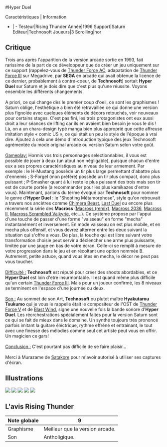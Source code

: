 #Hyper Duel

Caractéristiques | Information
- | -
Testeur|Rising Thunder
Année|1996
Support|Saturn
Editeur|Technosoft
Joueurs|3
Scrolling|hor

## Critique
Trois ans après l'apparition de la version arcade sortie en 1993, fait rarissime de la part de ce développeur que de créer un jeu uniquement sur ce support (rappelez-vous de <a href="index.php?page=fiche&id=29">Thunder Force AC</a>, adapatation de <a href="index.php?page=fiche&id=450">Thunder Force III</a> sur Megadrive, par <b>SEGA</b> en arcade qui avait obtenue la licence de ce dernier, probablement à contre-coeur, de <b>Technosoft</b>) sortait <b>Hyper Duel</b> sur Saturn et je dois dire que c'est plus qu'une réussite. Voyons ensemble les différents changements.<br/><br/>A priori, ce qui change dès le premier coup d'oeil, ce sont les graphismes ! Saturn oblige, l'esthétique a bien été retravaillée ce qui donne une version plus fignolée avec quelques éléments de décors retouchés, voir nouveaux pour certains stages. C'est pas fini, les trois protagonistes ont eux aussi droit a leur séances de lifting car ils en avaient bien besoin je vous le dis ! Là, on a un chara-design typé manga bien plus approprié que cette affreuse imitation style « comic US », ce qui était un peu le style de l'époque à vrai dire. Ajoutez à cela une démo d'introduction typique des jeux Technosoft agrémentée du mode original arcade ou version Saturn selon votre goût.<br/><br/><u>Gameplay:</u> Hormis vos trois personnages selectionnables, il vous est possible de jouer à deux (un atout non négligable), puisque chacun d'entre eux a ses propres caractéristiques au niveau de leur armement. Par exemple : le H-Mustang possède un tir plus large permettant d'abattre plus d'ennemis ; S-Forgel (mon préféré) possède un tir plus compact, donc plus puissant ; P-Smasher quant à lui reste le plus puissant des trois mais son tir est de courte portée (à recommander pour les plus kamikazes d'entre vous). Maintenant, parlons du terme évoqué par <b>Technosoft</b> pour nommer le genre d'<b>Hyper Duel</b> : le "Shooting Métamorphose", style qu'on retrouvait a travers nos ancètres comme <a href="index.php?page=fiche&id=74">Chimera Beast</a>, <a href="index.php?page=fiche&id=854">Last Duel</a> ou encore plus récemment la série des <b>Macross</b> (<a href="index.php?page=fiche&id=11">Macross (remix)</a>, <a href="index.php?page=fiche&id=260">Macross 2036</a>, <a href="index.php?page=fiche&id=13">Macross II</a>, <a href="index.php?page=fiche&id=122">Macross Scrambled Valkyrie</a>, etc...). Ce système propose par l'appui d'une touche de passer d'une forme "vaisseau" en forme "mecha" instantanément et inversement. En mode vaisseau on est plus mobile, et en mecha plus offensif, et vous devrez alterner entre les deux suivant la situation qui s'offre a vous. De plus, la touche qui est libre suivant votre transformation choisie peut servir a déclencher une arme plus puissante, limitée par une jauge en bas de votre écran. Celle-ci se remplit à mesure de votre progression dans le jeu et en récoltant une option nommée B. Autrement, petite astuce, quand vous êtes en mecha, le décor ne peut pas vous toucher.<br/><br/><u>Difficulté :</u> <b>Technosoft</b> est réputé pour créer des shoots abordables, et ce <b>Hyper Duel</b> est loin d'etre insurmontable. Il est quand même plus difficile qu'un certain <a href="index.php?page=fiche&id=450">Thunder Force III</a>. Mais pour un joueur confirmé, les 8 niveaux se terminent en l'espace d'une journée ou deux.<br/><br/><u>Son :</u> Au sommet de son Art, <b>Technosoft</b> ou plutot maître <b>Hyakutarou Tsukumo</b> qui je vous le rappelle était le compositeur de l'OST de <a href="index.php?page=fiche&id=236">Thunder Force V</a> et de <a href="index.php?page=fiche&id=770">Blast Wind</a>, signe une nouvelle fois la bande sonore d'<b>Hyper Duel</b>. Les réorchestrations spécialement faites pour la version Saturn sont ce qui se fait de mieux dans le domaine. Un synthé toujours trés prononcé parfois imitant la guitare éléctrique, rythme effréné et entrainant, le tout avec une finesse des mélodies comme seul cet artiste peut vous en offrir. Un magicien ce gars!<br/><br/><u>Conclusion :</u> C'est pourtant pas difficile de se faire plaisir...<br/><br/>Merci à Murazame de <a href="http://www.satakore.com/" target="_new">Satakore</a> pour m'avoir autorisé à utiliser ses captures d'écran.

## Illustrations
![](http://www.shmup.com/images/thumbs/img_fiche_1_870.jpg)
![](http://www.shmup.com/images/thumbs/img_fiche_2_870.jpg)
![](http://www.shmup.com/images/thumbs/img_fiche_3_870.jpg)
![](http://www.shmup.com/images/thumbs/img_fiche_4_870.jpg)
![](http://www.shmup.com/images/thumbs/img_fiche_5_870.jpg)

## L'avis Rising Thunder
Note globale|9
-|-
Graphisme|Meilleur que la version arcade.
Son|Antholigique.
